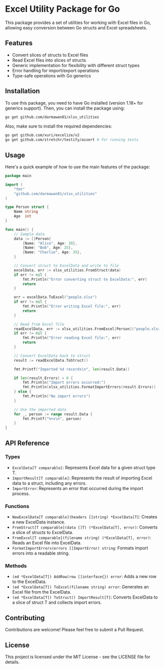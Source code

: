 # Excel Utility Package for Go

This package provides a set of utilities for working with Excel files in Go, allowing easy conversion between Go structs and Excel spreadsheets.

## Features

- Convert slices of structs to Excel files
- Read Excel files into slices of structs
- Generic implementation for flexibility with different struct types
- Error handling for import/export operations
- Type-safe operations with Go generics

## Installation

To use this package, you need to have Go installed (version 1.18+ for generics support). Then, you can install the package using:

```bash
go get github.com/darmawan01/xlsx_utilities
```

Also, make sure to install the required dependencies:

```bash
go get github.com/xuri/excelize/v2
go get github.com/stretchr/testify/assert # for running tests
```

## Usage

Here's a quick example of how to use the main features of the package:

```go
package main

import (
    "fmt"
    "github.com/darmawan01/xlsx_utilities"
)

type Person struct {
    Name string
    Age  int
}

func main() {
    // Sample data
    data := []Person{
        {Name: "Alice", Age: 30},
        {Name: "Bob", Age: 25},
        {Name: "Charlie", Age: 35},
    }

    // Convert struct to ExcelData and write to file
    excelData, err := xlsx_utilities.FromStruct(data)
    if err != nil {
        fmt.Println("Error converting struct to ExcelData:", err)
        return
    }

    err = excelData.ToExcel("people.xlsx")
    if err != nil {
        fmt.Println("Error writing Excel file:", err)
        return
    }

    // Read from Excel file
    readExcelData, err := xlsx_utilities.FromExcel[Person]("people.xlsx")
    if err != nil {
        fmt.Println("Error reading Excel file:", err)
        return
    }

    // Convert ExcelData back to struct
    result := readExcelData.ToStruct()

    fmt.Printf("Imported %d records\n", len(result.Data))

    if len(result.Errors) > 0 {
        fmt.Println("Import errors occurred:")
        fmt.Println(xlsx_utilities.FormatImportErrors(result.Errors))
    } else {
        fmt.Println("No import errors")
    }

    // Use the imported data
    for _, person := range result.Data {
        fmt.Printf("%+v\n", person)
    }
}
```

## API Reference

### Types

- `ExcelData[T comparable]`: Represents Excel data for a given struct type T.
- `ImportResult[T comparable]`: Represents the result of importing Excel data to a struct, including any errors.
- `ImportError`: Represents an error that occurred during the import process.

### Functions

- `NewExcelData[T comparable](headers []string) *ExcelData[T]`: Creates a new ExcelData instance.
- `FromStruct[T comparable](data []T) (*ExcelData[T], error)`: Converts a slice of structs to ExcelData.
- `FromExcel[T comparable](filename string) (*ExcelData[T], error)`: Reads an Excel file into ExcelData.
- `FormatImportErrors(errors []ImportError) string`: Formats import errors into a readable string.

### Methods

- `(ed *ExcelData[T]) AddRow(row []interface{}) error`: Adds a new row to the ExcelData.
- `(ed *ExcelData[T]) ToExcel(filename string) error`: Generates an Excel file from the ExcelData.
- `(ed *ExcelData[T]) ToStruct() ImportResult[T]`: Converts ExcelData to a slice of struct T and collects import errors.

## Contributing

Contributions are welcome! Please feel free to submit a Pull Request.

## License

This project is licensed under the MIT License - see the LICENSE file for details.